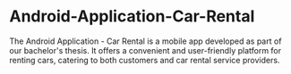 # Android-Application-Car-Rental
The Android Application - Car Rental is a mobile app developed as part of our bachelor's thesis. It offers a convenient and user-friendly platform for renting cars, catering to both customers and car rental service providers.
